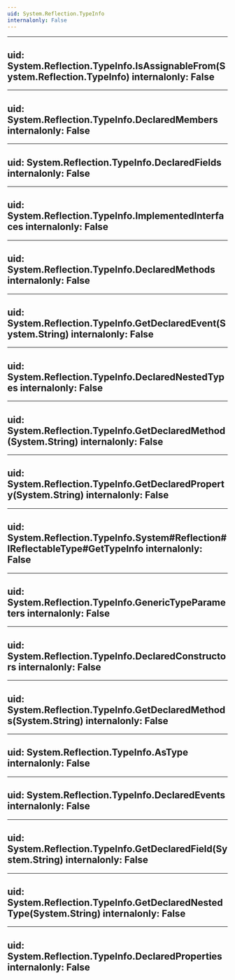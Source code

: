 ```yaml
---
uid: System.Reflection.TypeInfo
internalonly: False
---
```


---
uid: System.Reflection.TypeInfo.IsAssignableFrom(System.Reflection.TypeInfo)
internalonly: False
---

---
uid: System.Reflection.TypeInfo.DeclaredMembers
internalonly: False
---

---
uid: System.Reflection.TypeInfo.DeclaredFields
internalonly: False
---

---
uid: System.Reflection.TypeInfo.ImplementedInterfaces
internalonly: False
---

---
uid: System.Reflection.TypeInfo.DeclaredMethods
internalonly: False
---

---
uid: System.Reflection.TypeInfo.GetDeclaredEvent(System.String)
internalonly: False
---

---
uid: System.Reflection.TypeInfo.DeclaredNestedTypes
internalonly: False
---

---
uid: System.Reflection.TypeInfo.GetDeclaredMethod(System.String)
internalonly: False
---

---
uid: System.Reflection.TypeInfo.GetDeclaredProperty(System.String)
internalonly: False
---

---
uid: System.Reflection.TypeInfo.System#Reflection#IReflectableType#GetTypeInfo
internalonly: False
---

---
uid: System.Reflection.TypeInfo.GenericTypeParameters
internalonly: False
---

---
uid: System.Reflection.TypeInfo.DeclaredConstructors
internalonly: False
---

---
uid: System.Reflection.TypeInfo.GetDeclaredMethods(System.String)
internalonly: False
---

---
uid: System.Reflection.TypeInfo.AsType
internalonly: False
---

---
uid: System.Reflection.TypeInfo.DeclaredEvents
internalonly: False
---

---
uid: System.Reflection.TypeInfo.GetDeclaredField(System.String)
internalonly: False
---

---
uid: System.Reflection.TypeInfo.GetDeclaredNestedType(System.String)
internalonly: False
---

---
uid: System.Reflection.TypeInfo.DeclaredProperties
internalonly: False
---
